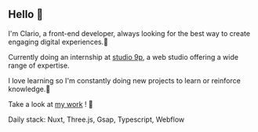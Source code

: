## Hello 👋

I'm Clario, a front-end developer, always looking for the best way to create engaging digital experiences.🌱

Currently doing an internship at [studio 9p](https://studio9p.com/), a web studio offering a wide range of expertise.

I love learning so I'm constantly doing new projects to learn or reinforce knowledge.🔧

Take a look at [my work](https://www.clariocadran.com/) ! 👀


Daily stack: Nuxt, Three.js, Gsap, Typescript, Webflow
